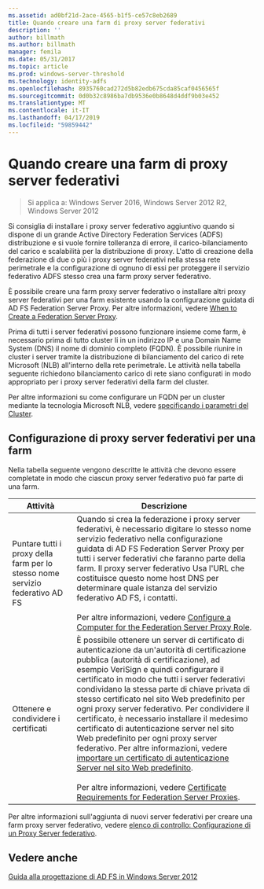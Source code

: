 ```yaml
---
ms.assetid: ad0bf21d-2ace-4565-b1f5-ce57c8eb2689
title: Quando creare una farm di proxy server federativi
description: ''
author: billmath
ms.author: billmath
manager: femila
ms.date: 05/31/2017
ms.topic: article
ms.prod: windows-server-threshold
ms.technology: identity-adfs
ms.openlocfilehash: 8935760cad272d5b82edb675cda85caf0456565f
ms.sourcegitcommit: 0d0b32c8986ba7db9536e0b8648d4ddf9b03e452
ms.translationtype: MT
ms.contentlocale: it-IT
ms.lasthandoff: 04/17/2019
ms.locfileid: "59859442"
---
```

# <a name="when-to-create-a-federation-server-proxy-farm"></a>Quando creare una farm di proxy server federativi

>Si applica a: Windows Server 2016, Windows Server 2012 R2, Windows Server 2012

Si consiglia di installare i proxy server federativo aggiuntivo quando si dispone di un grande Active Directory Federation Services \(ADFS\) distribuzione e si vuole fornire tolleranza di errore, il carico\-bilanciamento del carico e scalabilità per la distribuzione di proxy. L'atto di creazione della federazione di due o più i proxy server federativi nella stessa rete perimetrale e la configurazione di ognuno di essi per proteggere il servizio federativo ADFS stesso crea una farm proxy server federativo.  
  
È possibile creare una farm proxy server federativo o installare altri proxy server federativi per una farm esistente usando la configurazione guidata di AD FS Federation Server Proxy. Per altre informazioni, vedere [When to Create a Federation Server Proxy](When-to-Create-a-Federation-Server-Proxy.md).  
  
Prima di tutti i server federativi possono funzionare insieme come farm, è necessario prima di tutto cluster li in un indirizzo IP e una Domain Name System \(DNS\) il nome di dominio completo \(FQDN\). È possibile riunire in cluster i server tramite la distribuzione di bilanciamento del carico di rete Microsoft \(NLB\) all'interno della rete perimetrale. Le attività nella tabella seguente richiedono bilanciamento carico di rete siano configurati in modo appropriato per i proxy server federativi della farm del cluster.  
  
Per altre informazioni su come configurare un FQDN per un cluster mediante la tecnologia Microsoft NLB, vedere [specificando i parametri del Cluster](https://go.microsoft.com/fwlink/?linkid=74651).  
  
## <a name="configuring-federation-server-proxies-for-a-farm"></a>Configurazione di proxy server federativi per una farm  
Nella tabella seguente vengono descritte le attività che devono essere completate in modo che ciascun proxy server federativo può far parte di una farm.  
  
|Attività|Descrizione|  
|--------|---------------|  
|Puntare tutti i proxy della farm per lo stesso nome servizio federativo AD FS|Quando si crea la federazione i proxy server federativi, è necessario digitare lo stesso nome servizio federativo nella configurazione guidata di AD FS Federation Server Proxy per tutti i server federativi che faranno parte della farm. Il proxy server federativo Usa l'URL che costituisce questo nome host DNS per determinare quale istanza del servizio federativo AD FS, i contatti.<br /><br />Per altre informazioni, vedere [Configure a Computer for the Federation Server Proxy Role](../../ad-fs/deployment/Configure-a-Computer-for-the-Federation-Server-Proxy-Role.md).|  
|Ottenere e condividere i certificati|È possibile ottenere un server di certificato di autenticazione da un'autorità di certificazione pubblica \(autorità di certificazione\), ad esempio VeriSign e quindi configurare il certificato in modo che tutti i server federativi condividano la stessa parte di chiave privata di stesso certificato nel sito Web predefinito per ogni proxy server federativo. Per condividere il certificato, è necessario installare il medesimo certificato di autenticazione server nel sito Web predefinito per ogni proxy server federativo. Per altre informazioni, vedere [importare un certificato di autenticazione Server nel sito Web predefinito](../../ad-fs/deployment/Import-a-Server-Authentication-Certificate-to-the-Default-Web-Site.md).<br /><br />Per altre informazioni, vedere [Certificate Requirements for Federation Server Proxies](Certificate-Requirements-for-Federation-Server-Proxies.md).|  
  
Per altre informazioni sull'aggiunta di nuovi server federativi per creare una farm proxy server federativo, vedere [elenco di controllo: Configurazione di un Proxy Server federativo](../../ad-fs/deployment/Checklist--Setting-Up-a-Federation-Server-Proxy.md).  
  
## <a name="see-also"></a>Vedere anche
[Guida alla progettazione di AD FS in Windows Server 2012](AD-FS-Design-Guide-in-Windows-Server-2012.md)
